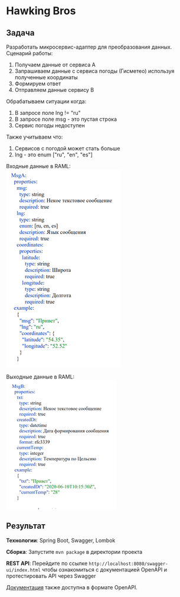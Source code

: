 # Hawking Bros

## Задача

Разработать микросервис-адаптер для преобразования данных. Сценарий работы:

1. Получаем данные от сервиса А
2. Запрашиваем данные с сервиса погоды (Гисметео) используя полученные координаты
3. Формируем ответ
4. Отправляем данные сервису B

Обрабатываем ситуации когда:
1. В запросе поле lng != "ru"
2. В запросе поле msg - это пустая строка
3. Сервис погоды недоступен

Также учитываем что:
1. Сервисов с погодой может стать больше
2. lng - это enum ["ru", "en", "es"]

Входные данные в RAML:  
![](doc/img/input_example.png)

Выходные данные в RAML:  
![](doc/img/output_example.png)

## Результат

**Технологии**: Spring Boot, Swagger, Lombok

**Сборка**: Запустите ```mvn package``` в директории проекта

**REST API**: Перейдите по ссылке ```http://localhost:8080/swagger-ui/index.html``` чтобы ознакомиться с документацией OpenAPI и протестировать API через Swagger

[Документация](doc/OpenAPI_docs.txt) также доступна в формате OpenAPI. 


